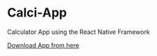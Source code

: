 # Calci-App
Calculator App using the React Native Framework

[Download App from here](https://drive.google.com/drive/folders/1OXRPn2MXHkIFi7TGtrDUrX-XbilxHyj2?usp=drive_link)
